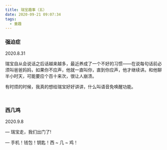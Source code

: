 ```yaml
---
title: 瑞宝趣事（五）
date: 2020-09-21 09:07:34
tags:
  - 童趣
---
```


### 强迫症

2020.8.31

瑞宝自从会说话之后话越来越多，最近养成了一个不好的习惯——在说每句话前必须叫爸爸妈妈，如果你不应声，他就一直叫你，直到你应声，他才继续讲。和他聊半小时天，可能要应个百十来次，很让人崩溃。

有时烦的时候，我真的想给瑞宝好好讲讲，什么叫语音免唤醒功能。

<br>



### 西几鸡

2020.9.8

—  瑞宝走，我们出门了!

—  手机！钱包！钥匙！西 ~ 几 ~ 鸡！

